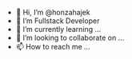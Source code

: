 - 👋 Hi, I’m @honzahajek
- 👀 I’m Fullstack Developer
- 🌱 I’m currently learning ...
- 💞️ I’m looking to collaborate on ...
- 📫 How to reach me ...

<!---
honzahajek/honzahajek is a ✨ special ✨ repository because its `README.md` (this file) appears on your GitHub profile.
You can click the Preview link to take a look at your changes.
--->

